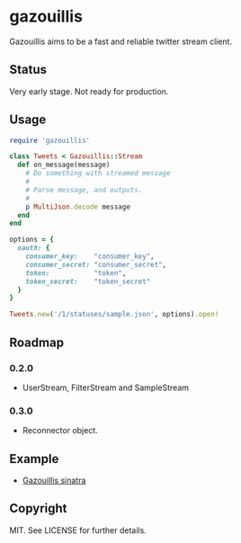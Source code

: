 # gazouillis

Gazouillis aims to be a fast and reliable twitter stream client.

## Status

Very early stage. Not ready for production.

## Usage

``` ruby
require 'gazouillis'

class Tweets < Gazouillis::Stream
  def on_message(message)
    # Do something with streamed message
    #
    # Parse message, and outputs.
    #
    p MultiJson.decode message
  end
end

options = {
  oauth: {
    consumer_key:    "consumer_key",
    consumer_secret: "consumer_secret",
    token:           "token",
    token_secret:    "token_secret"
  }
}

Tweets.new('/1/statuses/sample.json', options).open!
```

## Roadmap

### 0.2.0

  * UserStream, FilterStream and SampleStream

### 0.3.0

  * Reconnector object.


## Example

  * [Gazouillis sinatra](https://github.com/chatgris/gazouillis_sinatra)

## Copyright

MIT. See LICENSE for further details.
